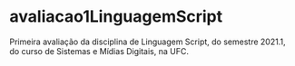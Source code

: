 # avaliacao1LinguagemScript
Primeira avaliação da disciplina de Linguagem Script, do semestre 2021.1, do curso de Sistemas e Mídias Digitais, na UFC.
